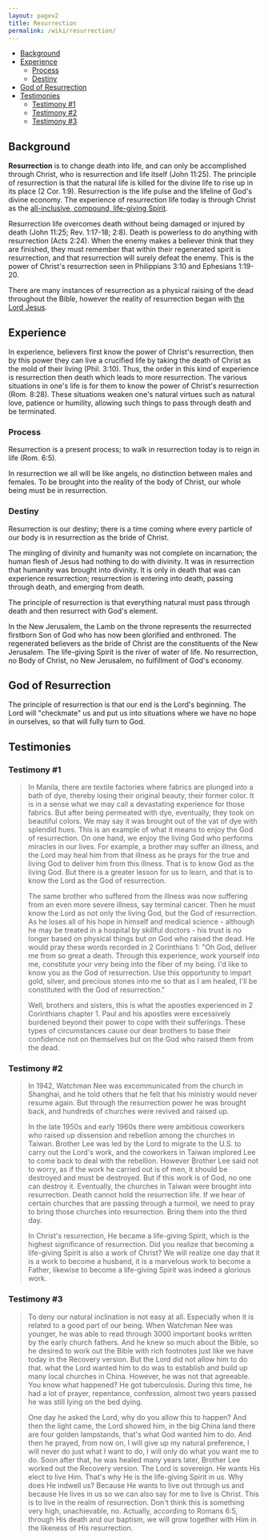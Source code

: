 ```yaml
---
layout: pagev2
title: Resurrection
permalink: /wiki/resurrection/
---
```

- [Background](#background)
- [Experience](#experience)
  - [Process](#process)
  - [Destiny](#destiny)
- [God of Resurrection](#god-of-resurrection)
- [Testimonies](#testimonies)
  - [Testimony #1](#testimony-1)
  - [Testimony #2](#testimony-2)
  - [Testimony #3](#testimony-3)

## Background

**Resurrection** is to change death into life, and can only be accomplished through Christ, who is resurrection and life itself (John 11:25). The principle of resurrection is that the natural life is killed for the divine life to rise up in its place (2 Cor. 1:9). Resurrection is the life pulse and the lifeline of God's divine economy. The experience of resurrection life today is through Christ as the [all-inclusive, compound, life-giving Spirit](../spirit#compound_spirit).

Resurrection life overcomes death without being damaged or injured by death (John 11:25; Rev. 1:17-18; 2:8). Death is powerless to do anything with resurrection (Acts 2:24). When the enemy makes a believer think that they are finished, they must remember that within their regenerated spirit is resurrection, and that resurrection will surely defeat the enemy. This is the power of Christ's resurrection seen in Philippians 3:10 and Ephesians 1:19-20.

There are many instances of resurrection as a physical raising of the dead throughout the Bible, however the reality of resurrection began with [the Lord Jesus](../christ_resurrection). 

## Experience

In experience, believers first know the power of Christ's resurrection, then by this power they can live a crucified life by taking the death of Christ as the mold of their living (Phil. 3:10). Thus, the order in this kind of experience is resurrection then death which leads to more resurrection. The various situations in one's life is for them to know the power of Christ's resurrection (Rom. 8:28). These situations weaken one's natural virtues such as natural love, patience or humility, allowing such things to pass through death and be terminated. 

### Process

Resurrection is a present process; to walk in resurrection today is to reign in life (Rom. 6:5). 

In resurrection we all will be like angels, no distinction between males and females. To be brought into the reality of the body of Christ, our whole being must be in resurrection. 

### Destiny

Resurrection is our destiny; there is a time coming where every particle of our body is in resurrection as the bride of Christ.

The mingling of divinity and humanity was not complete on incarnation; the human flesh of Jesus had nothing to do with divinity. It was in resurrection that humanity was brought into divinity. It is only in death that was can experience resurrection; resurrection is entering into death, passing through death, and emerging from death.

The principle of resurrection is that everything natural must pass through death and then resurrect with God's element. 

In the New Jerusalem, the Lamb on the throne represents the resurrected firstborn Son of God who has now been glorified and enthroned. The regenerated believers as the bride of Christ are the constituents of the New Jerusalem. The life-giving Spirit is the river of water of life. No resurrection, no Body of Christ, no New Jerusalem, no fulfillment of God's economy.

## God of Resurrection

The principle of resurrection is that our end is the Lord's beginning. The Lord will "checkmate" us and put us into situations where we have no hope in ourselves, so that will fully turn to God. 

## Testimonies

### Testimony #1

>In Manila, there are textile factories where fabrics are plunged into a bath of dye, thereby losing their original beauty, their former color. It is in a sense what we may call a devastating experience for those fabrics. But after being permeated with dye, eventually, they took on beautiful colors. We may say it was brought out of the vat of dye with splendid hues. This is an example of what it means to enjoy the God of resurrection. On one hand, we enjoy the living God who performs miracles in our lives. For example, a brother may suffer an illness, and the Lord may heal him from that illness as he prays for the true and living God to deliver him from this illness. That is to know God as the living God. But there is a greater lesson for us to learn, and that is to know the Lord as the God of resurrection.
>
>The same brother who suffered from the illness was now suffering from an even more severe illness, say terminal cancer. Then he must know the Lord as not only the living God, but the God of resurrection. As he loses all of his hope in himself and medical science - although he may be treated in a hospital by skillful doctors - his trust is no longer based on physical things but on God who raised the dead. He would pray these words recorded in 2 Corinthians 1: "Oh God, deliver me from so great a death. Through this experience, work yourself into me, constitute your very being into the fiber of my being. I'd like to know you as the God of resurrection. Use this opportunity to impart gold, silver, and precious stones into me so that as I am healed, I'll be constituted with the God of resurrection."
>
>Well, brothers and sisters, this is what the apostles experienced in 2 Corinthians chapter 1. Paul and his apostles were excessively burdened beyond their power to cope with their sufferings. These types of circumstances cause our dear brothers to base their confidence not on themselves but on the God who raised them from the dead.

### Testimony #2

>In 1942, Watchman Nee was excommunicated from the church in Shanghai, and he told others that he felt that his ministry would never resume again. But through the resurrection power he was brought back, and hundreds of churches were revived and raised up.
>
>In the late 1950s and early 1960s there were ambitious coworkers who raised up dissension and rebellion among the churches in Taiwan. Brother Lee was led by the Lord to migrate to the U.S. to carry out the Lord's work, and the coworkers in Taiwan implored Lee to come back to deal with the rebellion. However Brother Lee said not to worry, as if the work he carried out is of men, it should be destroyed and must be destroyed. But if this work is of God, no one can destroy it. Eventually, the churches in Taiwan were brought into resurrection. Death cannot hold the resurrection life. If we hear of certain churches that are passing through a turmoil, we need to pray to bring those churches into resurrection. Bring them into the third day. 
>
>In Christ's resurrection, He became a life-giving Spirit, which is the highest significance of resurrection. Did you realize that becoming a life-giving Spirit is also a work of Christ? We will realize one day that it is a work to become a husband, it is a marvelous work to become a Father, likewise to become a life-giving Spirit was indeed a glorious work.

### Testimony #3

>To deny our natural inclination is not easy at all. Especially when it is related to a good part of our being. When Watchman Nee was younger, he was able to read through 3000 important books written by the early church fathers. And he knew so much about the Bible, so he desired to work out the Bible with rich footnotes just like we have today in the Recovery version. But the Lord did not allow him to do that. what the Lord wanted him to do was to establish and build up many local churches in China. However, he was not that agreeable. You know what happened? He got tuberculosis. During this time, he had a lot of prayer, repentance, confession, almost two years passed he was still lying on the bed dying. 
>
>One day he asked the Lord, why do you allow this to happen? And then the light came, the Lord showed him, in the big China land there are four golden lampstands, that's what God wanted him to do. And then he prayed, from now on, I will give up my natural preference, I will never do just what I want to do, I will only do what you want me to do. Soon after that, he was healed many years later, Brother Lee worked out the Recovery version. The Lord is sovereign. He wants His elect to live Him. That's why He is the life-giving Spirit in us. Why does He indwell us? Because He wants to live out through us and because He lives in us so we can also say for me to live is Christ. This is to live in the realm of resurrection. Don't think this is something very high, unachievable, no. Actually, according to Romans 6:5, through His death and our baptism, we will grow together with Him in the likeness of His resurrection.